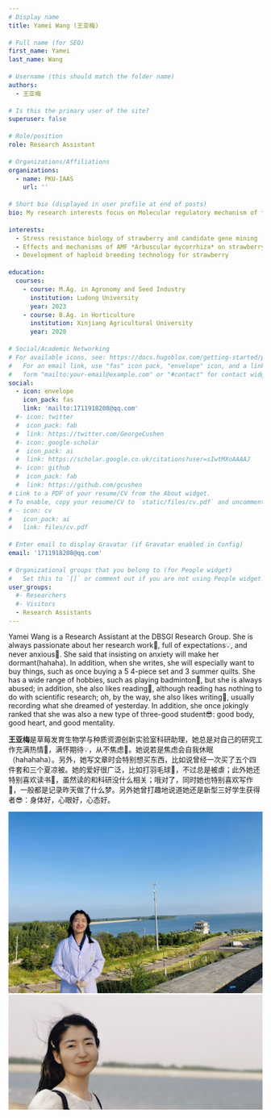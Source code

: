 ```yaml
---
# Display name
title: Yamei Wang (王亚梅)

# Full name (for SEO)
first_name: Yamei
last_name: Wang

# Username (this should match the folder name)
authors:
  - 王亚梅

# Is this the primary user of the site?
superuser: false

# Role/position
role: Research Assistant

# Organizations/Affiliations
organizations:
  - name: PKU-IAAS
    url: ''

# Short bio (displayed in user profile at end of posts)
bio: My research interests focus on Molecular regulatory mechanism of the initiation of strawberry fruit development and Analysis of the molecular regulatory network of strawberry fruit quality traits.

interests:
  - Stress resistance biology of strawberry and candidate gene mining
  - Effects and mechanisms of AMF *Arbuscular mycorrhiza* on strawberry growth
  - Development of haploid breeding technology for strawberry

education:
  courses:
    - course: M.Ag. in Agronomy and Seed Industry
      institution: Ludong University
      year: 2023
    - course: B.Ag. in Horticulture
      institution: Xinjiang Agricultural University
      year: 2020

# Social/Academic Networking
# For available icons, see: https://docs.hugoblox.com/getting-started/page-builder/#icons
#   For an email link, use "fas" icon pack, "envelope" icon, and a link in the
#   form "mailto:your-email@example.com" or "#contact" for contact widget.
social:
  - icon: envelope
    icon_pack: fas
    link: 'mailto:1711918208@qq.com'
  #- icon: twitter
  #  icon_pack: fab
  #  link: https://twitter.com/GeorgeCushen
  #- icon: google-scholar
  #  icon_pack: ai
  #  link: https://scholar.google.co.uk/citations?user=sIwtMXoAAAAJ
  #- icon: github
  #  icon_pack: fab
  #  link: https://github.com/gcushen
# Link to a PDF of your resume/CV from the About widget.
# To enable, copy your resume/CV to `static/files/cv.pdf` and uncomment the lines below.
# - icon: cv
#   icon_pack: ai
#   link: files/cv.pdf

# Enter email to display Gravatar (if Gravatar enabled in Config)
email: '1711918208@qq.com'

# Organizational groups that you belong to (for People widget)
#   Set this to `[]` or comment out if you are not using People widget.
user_groups:
  #- Researchers
  #- Visitors
  - Research Assistants
---
```


Yamei Wang is a Research Assistant at the DBSGI Research Group. She is always passionate about her research work🙋, full of expectations💡, and never anxious🌱. She said that insisting on anxiety will make her dormant(hahaha). In addition, when she writes, she will especially want to buy things, such as once buying a 5 4-piece set and 3 summer quilts. She has a wide range of hobbies, such as playing badminton🎾, but she is always abused; in addition, she also likes reading📖, although reading has nothing to do with scientific research; oh, by the way, she also likes writing📝, usually recording what she dreamed of yesterday. In addition, she once jokingly ranked that she was also a new type of three-good student😎: good body, good heart, and good mentality.

**王亚梅**是草莓发育生物学与种质资源创新实验室科研助理，她总是对自己的研究工作充满热情🙋，满怀期待💡，从不焦虑🌱。她说若是焦虑会自我休眠（hahahaha）。另外，她写文章时会特别想买东西，比如说曾经一次买了五个四件套和三个夏凉被。她的爱好很广泛，比如打羽毛球🎾，不过总是被虐；此外她还特别喜欢读书📖，虽然读的和科研没什么相关；哦对了，同时她也特别喜欢写作📝，一般都是记录昨天做了什么梦。另外她曾打趣地说道她还是新型三好学生获得者😎：身体好，心眼好，心态好。

![wym1](/content/authors/王亚梅/wym1.jpg)
![wym2](/content/authors/王亚梅/wym2.jpg)
